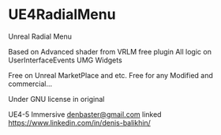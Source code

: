 # UE4RadialMenu
Unreal Radial Menu

Based on Advanced shader from VRLM free plugin
All logic on UserInterfaceEvents UMG Widgets

Free on Unreal MarketPlace and etc.
Free for any Modified and commercial...

Under GNU license in original

UE4-5 Immersive denbaster@gmail.com
linked https://www.linkedin.com/in/denis-balikhin/